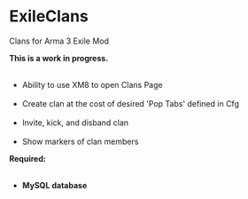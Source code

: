# ExileClans
Clans for Arma 3 Exile Mod

<b>This is a work in progress.</b>
<br><ul>
<br><li>Ability to use XM8 to open Clans Page</li>
<br><li>Create clan at the cost of desired 'Pop Tabs' defined in Cfg</li>
<br><li>Invite, kick, and disband clan</li>
<br><li>Show markers of clan members</li>
</ul>
<b>Required:<ul>
<br><li>MySQL database</b></li>
</ul>

